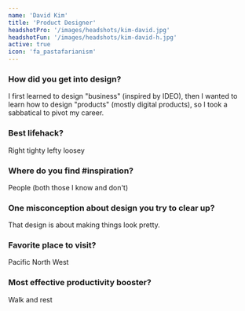 ```yaml
---
name: 'David Kim'
title: 'Product Designer'
headshotPro: '/images/headshots/kim-david.jpg'
headshotFun: '/images/headshots/kim-david-h.jpg'
active: true
icon: 'fa_pastafarianism'
---
```


### How did you get into design?

I first learned to design "business" (inspired by IDEO), then I wanted to learn how to design "products" (mostly digital products), so I took a sabbatical to pivot my career.

### Best lifehack?

Right tighty lefty loosey

### Where do you find #inspiration?

People (both those I know and don't)

### One misconception about design you try to clear up?

That design is about making things look pretty.

### Favorite place to visit?

Pacific North West

### Most effective productivity booster?

Walk and rest
